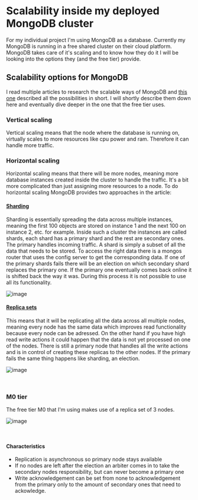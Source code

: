 # Scalability inside my deployed MongoDB cluster
For my individual project I'm using MongoDB as a database. Currently my MongoDB is running in a free shared cluster on their cloud platform. MongoDB takes care of it's scaling and to know how they do it I will be looking into the options they (and the free tier) provide.


## Scalability options for MongoDB
I read multiple articles to research the scalable ways of MongoDB and [this one](https://www.mongodb.com/basics/scaling) described all the possibilities in short. I will shortly describe them down here and eventually dive deeper in the one that the free tier uses.

### Vertical scaling
Vertical scaling means that the node where the database is running on, virtually scales to more resources like cpu power and ram. Therefore it can handle more traffic.

### Horizontal scaling
Horizontal scaling means that there will be more nodes, meaning more database instances created inside the cluster to handle the traffic. It's a bit more complicated than just assigning more resources to a node. To do horizontal scaling MongoDB provides two approaches in the article:

#### [Sharding](https://www.mongodb.com/basics/sharding)
Sharding is essentially spreading the data across multiple instances, meaning the first 100 objects are stored on instance 1 and the next 100 on instance 2, etc. for example. Inside such a cluster the instances are called shards, each shard has a primary shard and the rest are secondary ones. The primary handles incoming traffic. A shard is simply a subset of all the data that needs to be stored. To access the right data there is a mongos router that uses the config server to get the corresponding data. If one of the primary shards fails there will be an election on which secondary shard replaces the primary one. If the primary one eventually comes back online it is shifted back the way it was. During this process it is not possible to use all its functionality. 

![image](https://github.com/Portfolio-Advanced-software/.github/assets/73555911/e27ac559-e29b-489f-9e03-03160db97d15)


#### [Replica sets](https://www.mongodb.com/basics/replication)
This means that it will be replicating all the data across all multiple nodes, meaning every node has the same data which improves read functionality because every node can be adressed. On the other hand if you have high read write actions it could happen that the data is not yet processed on one of the nodes. There is still a primary node that handles all the write actions and is in control of creating these replicas to the other nodes. If the primary fails the same thing happens like sharding, an election.

![image](https://github.com/Portfolio-Advanced-software/.github/assets/73555911/b59f33a6-25f9-42b7-b2e0-2c612d6b63e3)

<br>

### M0 tier
The free tier M0 that I'm using makes use of a replica set of 3 nodes.

![image](https://github.com/Portfolio-Advanced-software/.github/assets/73555911/a2ee06cb-c550-4b25-9b3b-ee958f4dad9e)

<br>

#### Characteristics
- Replication is asynchronous so primary node stays available
- If no nodes are left after the election an arbiter comes in to take the secondary nodes responsibility, but can never become a primary one
- Write acknowledgement can be set from none to acknowledgement from the primary only to the amount of secondary ones that need to ackowledge. 
